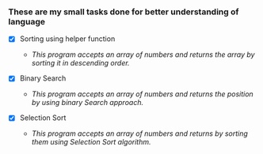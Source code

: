 ### These are my small tasks done for better understanding of language

- [x]  Sorting  using helper function
     * *This program accepts an array of numbers and returns the array by sorting it in descending order.*
    
- [x]  Binary Search
     * *This program accepts an array of numbers and returns the position by using binary Search approach.*
    
- [x]   Selection Sort
     * *This program accepts an array of numbers and returns by sorting them using Selection Sort algorithm.*
    
